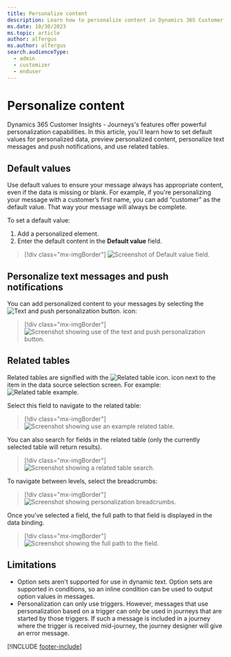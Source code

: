 ```yaml
---
title: Personalize content
description: Learn how to personalize content in Dynamics 365 Customer Insights - Journeys.
ms.date: 10/30/2023
ms.topic: article
author: alfergus
ms.author: alfergus
search.audienceType: 
  - admin
  - customizer
  - enduser
---
```


# Personalize content

Dynamics 365 Customer Insights - Journeys's features offer powerful personalization capabilities. In this article, you'll learn how to set default values for personalized data, preview personalized content, personalize text messages and push notifications, and use related tables.

## Default values

Use default values to ensure your message always has appropriate content, even if the data is missing or blank. For example, if you're personalizing your message with a customer’s first name, you can add “customer” as the default value. That way your message will always be complete.

To set a default value:

1. Add a personalized element.
1. Enter the default content in the **Default value** field.

> [!div class="mx-imgBorder"]
> ![Screenshot of Default value field.](media/real-time-marketing-personalization-default.png)

## Personalize text messages and push notifications

You can add personalized content to your messages by selecting the ![Text and push personalization button.](media/real-time-marketing-sms-personalize-button.png "Text and push personalization button") icon:

> [!div class="mx-imgBorder"]
> ![Screenshot showing use of the text and push personalization button.](media/real-time-marketing-sms-personalize-example.png)

## Related tables

Related tables are signified with the ![Related table icon.](media/real-time-marketing-personalization-related-table.png "Related table icon") icon next to the item in the data source selection screen. For example: ![Related table example.](media/real-time-marketing-personalization-related-example.png "Related table example")

Select this field to navigate to the related table:

> [!div class="mx-imgBorder"]
> ![Screenshot showing use an example related table.](media/real-time-marketing-personalization-related-traverse2.png)

You can also search for fields in the related table (only the currently selected table will return results).

> [!div class="mx-imgBorder"]
> ![Screenshot showing a related table search.](media/real-time-marketing-personalization-related-search.png)

To navigate between levels, select the breadcrumbs:

> [!div class="mx-imgBorder"]
> ![Screenshot showing personalization breadcrumbs.](media/real-time-marketing-personalization-breadcrumbs.png)

Once you’ve selected a field, the full path to that field is displayed in the data binding.

> [!div class="mx-imgBorder"]
> ![Screenshot showing the full path to the field.](media/real-time-marketing-personalization-related-path.png)

## Limitations

- Option sets aren't supported for use in dynamic text. Option sets are supported in conditions, so an inline condition can be used to output option values in messages.
- Personalization can only use triggers. However, messages that use personalization based on a trigger can only be used in journeys that are started by those triggers. If such a message is included in a journey where the trigger is received mid-journey, the journey designer will give an error message.

[!INCLUDE [footer-include](./includes/footer-banner.md)]
